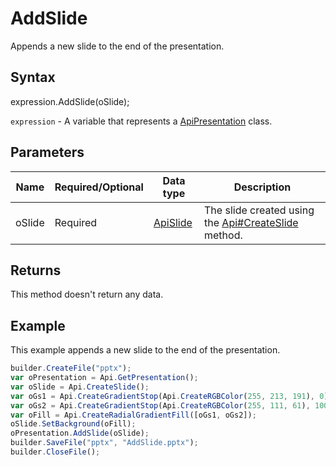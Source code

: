 # AddSlide

Appends a new slide to the end of the presentation.

## Syntax

expression.AddSlide(oSlide);

`expression` - A variable that represents a [ApiPresentation](../ApiPresentation.md) class.

## Parameters

| **Name** | **Required/Optional** | **Data type** | **Description** |
| ------------- | ------------- | ------------- | ------------- |
| oSlide | Required | [ApiSlide](../../ApiSlide/ApiSlide.md) | The slide created using the [Api#CreateSlide](../../Api/Methods/CreateSlide.md) method. |

## Returns

This method doesn't return any data.

## Example

This example appends a new slide to the end of the presentation.

```javascript
builder.CreateFile("pptx");
var oPresentation = Api.GetPresentation();
var oSlide = Api.CreateSlide();
var oGs1 = Api.CreateGradientStop(Api.CreateRGBColor(255, 213, 191), 0);
var oGs2 = Api.CreateGradientStop(Api.CreateRGBColor(255, 111, 61), 100000);
var oFill = Api.CreateRadialGradientFill([oGs1, oGs2]);
oSlide.SetBackground(oFill);
oPresentation.AddSlide(oSlide);
builder.SaveFile("pptx", "AddSlide.pptx");
builder.CloseFile();
```